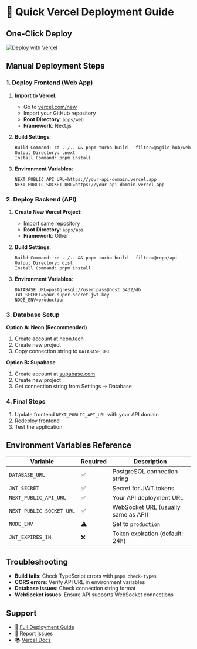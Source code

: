 # 🚀 Quick Vercel Deployment Guide

## One-Click Deploy

[![Deploy with Vercel](https://vercel.com/button)](https://vercel.com/new/clone?repository-url=https://github.com/your-username/agile-hub&project-name=agile-hub&repository-name=agile-hub)

## Manual Deployment Steps

### 1. Deploy Frontend (Web App)

1. **Import to Vercel**:
   - Go to [vercel.com/new](https://vercel.com/new)
   - Import your GitHub repository
   - **Root Directory**: `apps/web`
   - **Framework**: Next.js

2. **Build Settings**:
   ```
   Build Command: cd ../.. && pnpm turbo build --filter=@agile-hub/web
   Output Directory: .next
   Install Command: pnpm install
   ```

3. **Environment Variables**:
   ```
   NEXT_PUBLIC_API_URL=https://your-api-domain.vercel.app
   NEXT_PUBLIC_SOCKET_URL=https://your-api-domain.vercel.app
   ```

### 2. Deploy Backend (API)

1. **Create New Vercel Project**:
   - Import same repository
   - **Root Directory**: `apps/api`
   - **Framework**: Other

2. **Build Settings**:
   ```
   Build Command: cd ../.. && pnpm turbo build --filter=@repo/api
   Output Directory: dist
   Install Command: pnpm install
   ```

3. **Environment Variables**:
   ```
   DATABASE_URL=postgresql://user:pass@host:5432/db
   JWT_SECRET=your-super-secret-jwt-key
   NODE_ENV=production
   ```

### 3. Database Setup

**Option A: Neon (Recommended)**
1. Create account at [neon.tech](https://neon.tech)
2. Create new project
3. Copy connection string to `DATABASE_URL`

**Option B: Supabase**
1. Create account at [supabase.com](https://supabase.com)
2. Create new project
3. Get connection string from Settings → Database

### 4. Final Steps

1. Update frontend `NEXT_PUBLIC_API_URL` with your API domain
2. Redeploy frontend
3. Test the application

## Environment Variables Reference

| Variable | Required | Description |
|----------|----------|-------------|
| `DATABASE_URL` | ✅ | PostgreSQL connection string |
| `JWT_SECRET` | ✅ | Secret for JWT tokens |
| `NEXT_PUBLIC_API_URL` | ✅ | Your API deployment URL |
| `NEXT_PUBLIC_SOCKET_URL` | ✅ | WebSocket URL (usually same as API) |
| `NODE_ENV` | ⚠️ | Set to `production` |
| `JWT_EXPIRES_IN` | ❌ | Token expiration (default: 24h) |

## Troubleshooting

- **Build fails**: Check TypeScript errors with `pnpm check-types`
- **CORS errors**: Verify API URL in environment variables
- **Database issues**: Check connection string format
- **WebSocket issues**: Ensure API supports WebSocket connections

## Support

- 📖 [Full Deployment Guide](./DEPLOYMENT.md)
- 🐛 [Report Issues](https://github.com/your-username/agile-hub/issues)
- 📚 [Vercel Docs](https://vercel.com/docs) 